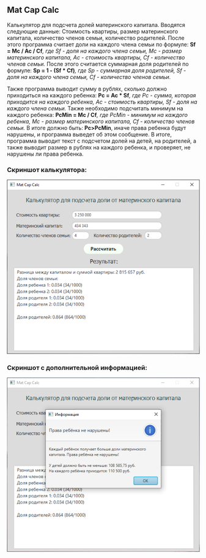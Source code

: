 ## Mat Cap Calc 
Калькулятор для подсчета долей материнского капитала. Вводятся следующие данные:
Стоимость квартиры, размер материнского капитала, количество членов семьи,
количество родителей. После этого программа считает доли на каждого члена семьи по 
формуле: **Sf = Mc / Ac / Cf**_, где Sf - доля на каждого члена семьи, Mc - размер материнского капитала, Ac - стоимость квартиры, Cf - количество членов семьи._ 
После этого считается суммарная доля родителей по формуле:
**Sp = 1 - (Sf * Cf)**_, где Sp - суммарная доля родителей, Sf - доля на каждого члена семьи, Cf - количество членов семьи._
  
Также программа выводит сумму в рублях, сколько должно приходиться на каждого ребенка: **Pc = Ac * Sf**_, где Pc - сумма, которая приходится на каждого ребенка, Ac - стоимость квартиры, Sf - доля на каждого члена семьи._
Также необходимо подсчитать минимум на каждого ребенка: **PcMin = Mc / Cf**_, 
где PcMin - минимум на каждого ребенка, Mc - размер материнского капитала,
Cf - количество членов семьи._ В итоге должно быть: **Pc>PcMin**, иначе права ребенка будут нарушены, и программа выведет об этом сообщение.
В итоге, программа выводит текст с подсчетом долей на детей, на родителей, а также выводит размер в рублях на каждого ребенка, и проверяет, не нарушены ли права ребенка.

### Скриншот калькулятора:
![Alt text](/src/mat_kap_calc/screenshots/MatCapScreen.PNG "Скриншот калькулятора")
### Скриншот с дополнительной информацией:
![Alt text](/src/mat_kap_calc/screenshots/MatCapInfo.PNG "Скриншот с дополнительной информацией")